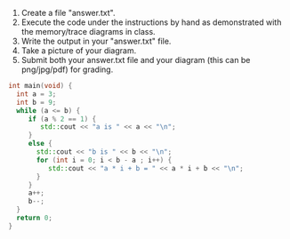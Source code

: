 1. Create a file "answer.txt".
2. Execute the code under the instructions by hand as demonstrated with the memory/trace diagrams in class.
3. Write the output in your "answer.txt" file.
4. Take a picture of your diagram.
5. Submit both your answer.txt file and your diagram (this can be png/jpg/pdf) for grading.

```c++
int main(void) {
  int a = 3;
  int b = 9;
  while (a <= b) {
     if (a % 2 == 1) {
        std::cout << "a is " << a << "\n";
     }
     else {
       std::cout << "b is " << b << "\n";
       for (int i = 0; i < b - a ; i++) {
          std::cout << "a * i + b = " << a * i + b << "\n";
       }
     }
     a++;
     b--;
  }
  return 0;
}
```



